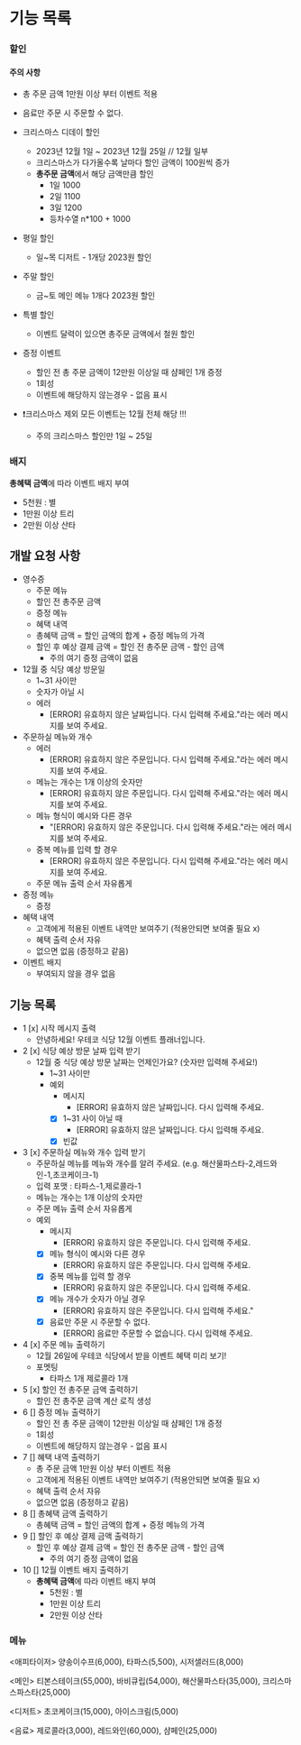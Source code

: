 # 기능 목록

### 할인

#### 주의 사항

- 총 주문 금액 1만원 이상 부터 이벤트 적용
- 음료만 주문 시 주문할 수 없다.


- 크리스마스 디데이 할인
    - 2023년 12월 1일 ~ 2023년 12월 25일 // 12월 일부
    - 크리스마스가 다가올수록 날마다 할인 금액이 100원씩 증가
    - **총주문 금액**에서 해당 금액만큼 할인
        - 1일 1000
        - 2일 1100
        - 3일 1200
        - 등차수열 n*100 + 1000
- 평일 할인
    - 일~목 디저트 - 1개당 2023원 할인
- 주말 할인
    - 금~토 메인 메뉴 1개다 2023원 할인
- 특별 할인
    - 이벤트 달력이 있으면 총주문 금액에서 철원 할인
- 증정 이벤트
    - 할인 전 총 주문 금액이 12만원 이상일 때 샴페인 1개 증정
    - 1회성
    - 이벤트에 해당하지 않는경우 - 없음 표시
- ❗️크리스마스 제외 모든 이벤트는 12월 전체 해당 !!!
    - 주의 크리스마스 할인만 1일 ~ 25일

### 배지

**총혜택 금액**에 따라 이벤트 배지 부여

- 5천원 : 별
- 1만원 이상 트리
- 2만원 이상 산타

## 개발 요청 사항

- 영수증
    - 주문 메뉴
    - 할인 전 총주문 금액
    - 증정 메뉴
    - 혜택 내역
    - 총혜택 금액 = 할인 금액의 합계 + 증정 메뉴의 가격
    - 할인 후 예상 결제 금액 = 할인 전 총주문 금액 - 할인 금액
        - 주의 여기 증정 금액이 없음
- 12월 중 식당 예상 방문일
    - 1~31 사이만
    - 숫자가 아닐 시
    - 에러
        - [ERROR] 유효하지 않은 날짜입니다. 다시 입력해 주세요."라는 에러 메시지를 보여 주세요.
- 주문하실 메뉴와 개수
    - 에러
        - [ERROR] 유효하지 않은 주문입니다. 다시 입력해 주세요."라는 에러 메시지를 보여 주세요.
    - 메뉴는 개수는 1개 이상의 숫자만
        - [ERROR] 유효하지 않은 주문입니다. 다시 입력해 주세요."라는 에러 메시지를 보여 주세요.
    - 메뉴 형식이 예시와 다른 경우
        - "[ERROR] 유효하지 않은 주문입니다. 다시 입력해 주세요."라는 에러 메시지를 보여 주세요.
    - 중복 메뉴를 입력 할 경우
        - [ERROR] 유효하지 않은 주문입니다. 다시 입력해 주세요."라는 에러 메시지를 보여 주세요.
    - 주문 메뉴 출력 순서 자유롭게
- 증정 메뉴
    - 증정
- 혜택 내역
    - 고객에게 적용된 이벤트 내역만 보여주기  (적용안되면 보여줄 필요 x)
    - 혜택 출력 순서 자유
    - 없으면 없음 (증정하고 같음)
- 이벤트 배지
    - 부여되지 않을 경우 없음

## 기능 목록

- 1 [x] 시작 메시지 출력
    - 안녕하세요! 우테코 식당 12월 이벤트 플래너입니다.
- 2 [x] 식당 예상 방문 날짜 입력 받기
    - 12월 중 식당 예상 방문 날짜는 언제인가요? (숫자만 입력해 주세요!)
        - 1~31 사이만
        - 예외
            - 메시지
                - [ERROR] 유효하지 않은 날짜입니다. 다시 입력해 주세요.
            - [x] 1~31 사이 아닐 때
                - [ERROR] 유효하지 않은 날짜입니다. 다시 입력해 주세요.
            - [x] 빈값
- 3 [x] 주문하실 메뉴와 개수 입력 받기
    - 주문하실 메뉴를 메뉴와 개수를 알려 주세요. (e.g. 해산물파스타-2,레드와인-1,초코케이크-1)
    - 입력 포맷 : 타파스-1,제로콜라-1
    - 메뉴는 개수는 1개 이상의 숫자만
    - 주문 메뉴 출력 순서 자유롭게
    - 예외
        - 메시지
            - [ERROR] 유효하지 않은 주문입니다. 다시 입력해 주세요.
        - [x] 메뉴 형식이 예시와 다른 경우
            - [ERROR] 유효하지 않은 주문입니다. 다시 입력해 주세요.
        - [x] 중복 메뉴를 입력 할 경우
            - [ERROR] 유효하지 않은 주문입니다. 다시 입력해 주세요.
        - [x] 메뉴 개수가 숫자가 아닐 경우
            - [ERROR] 유효하지 않은 주문입니다. 다시 입력해 주세요."
        - [x] 음료만 주문 시 주문할 수 없다.
            - [ERROR] 음료만 주문할 수 없습니다. 다시 입력해 주세요.
- 4 [x] 주문 메뉴 출력하기
    - 12월 26일에 우테코 식당에서 받을 이벤트 혜택 미리 보기!
    - 포멧팅
        - 타파스 1개
          제로콜라 1개
- 5 [x] 할인 전 총주문 금액 출력하기
    - 할인 전 총주문 금액 계산 로직 생성
- 6 [] 증정 메뉴 출력하기
    - 할인 전 총 주문 금액이 12만원 이상일 때 샴페인 1개 증정
    - 1회성
    - 이벤트에 해당하지 않는경우 - 없음 표시
- 7 [] 혜택 내역 출력하기
    - 총 주문 금액 1만원 이상 부터 이벤트 적용
    - 고객에게 적용된 이벤트 내역만 보여주기  (적용안되면 보여줄 필요 x)
    - 혜택 출력 순서 자유
    - 없으면 없음 (증정하고 같음)
- 8 [] 총혜택 금액 출력하기
    - 총혜택 금액 = 할인 금액의 합계 + 증정 메뉴의 가격
- 9 [] 할인 후 예상 결제 금액 출력하기
    - 할인 후 예상 결제 금액 = 할인 전 총주문 금액 - 할인 금액
        - 주의 여기 증정 금액이 없음
- 10 [] 12월 이벤트 배지 출력하기
    - **총혜택 금액**에 따라 이벤트 배지 부여
        - 5천원 : 별
        - 1만원 이상 트리
        - 2만원 이상 산타

### 메뉴

<애피타이저>
양송이수프(6,000), 타파스(5,500), 시저샐러드(8,000)

<메인>
티본스테이크(55,000), 바비큐립(54,000), 해산물파스타(35,000), 크리스마스파스타(25,000)

<디저트>
초코케이크(15,000), 아이스크림(5,000)

<음료>
제로콜라(3,000), 레드와인(60,000), 샴페인(25,000)

